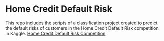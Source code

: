 # Home Credit Default Risk
This repo includes the scripts of a classification project created to predict the default risks of customers in the Home Credit Default Risk competition in Kaggle.
[Home Credit Default Risk Competition](https://www.kaggle.com/c/home-credit-default-risk?rvi=1)
